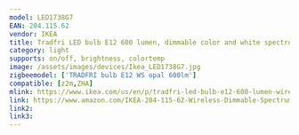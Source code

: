 ```yaml
---
model: LED1738G7
EAN: 204.115.62
vendor: IKEA
title: Tradfri LED bulb E12 600 lumen, dimmable color and white spectrum opal
category: light
supports: on/off, brightness, colortemp
image: /assets/images/devices/Ikea_LED1738G7.jpg
zigbeemodel: ['TRADFRI bulb E12 WS opal 600lm']
compatible: [z2m,ZHA]
mlink: https://www.ikea.com/us/en/p/tradfri-led-bulb-e12-600-lumen-wireless-dimmable-color-and-white-spectrum-opal-30411566/
link: https://www.amazon.com/IKEA-204-115-62-Wireless-Dimmable-Spectrum/dp/B07KM993VV
link2: 
link3: 
---
```


